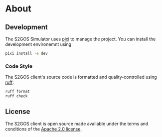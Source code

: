 # About

## Development

The S2GOS Simulator uses [pixi](https://pixi.sh/dev/) to manage the project. You can install the development environemnt using

```bash
pixi install -e dev
```

### Code Style

The S2GOS client's source code is formatted and quality-controlled 
using [ruff](https://docs.astral.sh/ruff/):

```bash
ruff format
ruff check
```

## License

The S2GOS client is open source made available under the terms and conditions of the 
[Apache 2.0 license](https://www.apache.org/licenses/LICENSE-2.0.html).